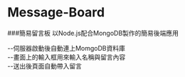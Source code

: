 # Message-Board
###簡易留言板
以Node.js配合MongoDB製作的簡易後端應用

--伺服器啟動後自動連上MomgoDB資料庫  
--畫面上的輸入框用來輸入名稱與留言內容  
--送出後頁面自動帶入留言  
